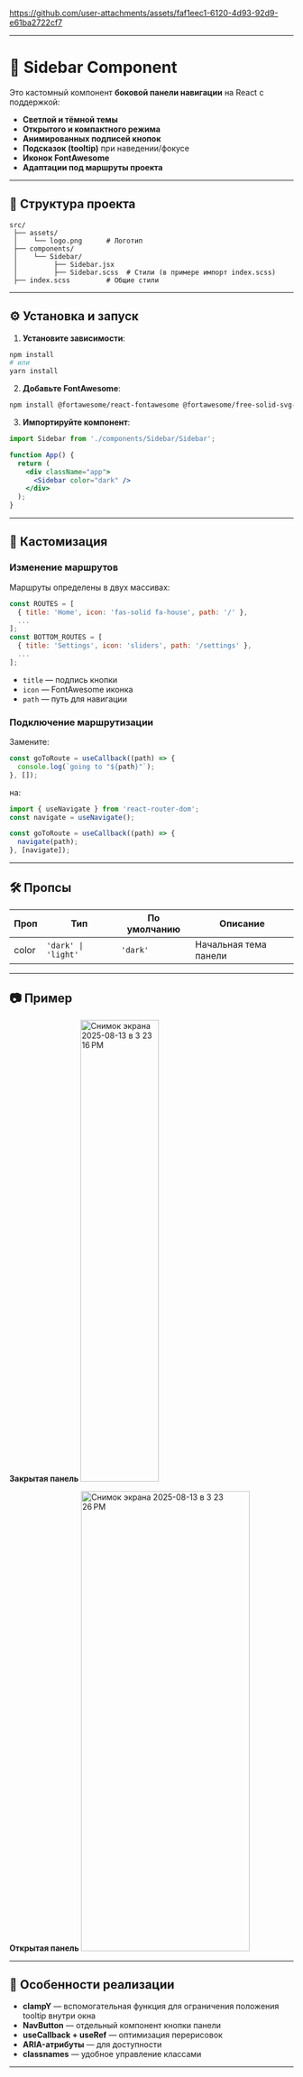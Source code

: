 

https://github.com/user-attachments/assets/faf1eec1-6120-4d93-92d9-e61ba2722cf7


---

# 📌 Sidebar Component

Это кастомный компонент **боковой панели навигации** на React с поддержкой:

* **Светлой и тёмной темы**
* **Открытого и компактного режима**
* **Анимированных подписей кнопок**
* **Подсказок (tooltip)** при наведении/фокусе
* **Иконок FontAwesome**
* **Адаптации под маршруты проекта**
  
---

## 📂 Структура проекта

```
src/
 ├── assets/
 │    └── logo.png      # Логотип
 ├── components/
 │    └── Sidebar/
 │         ├── Sidebar.jsx
 │         ├── Sidebar.scss  # Стили (в примере импорт index.scss)
 ├── index.scss         # Общие стили
```

---

## ⚙️ Установка и запуск

1. **Установите зависимости**:

```bash
npm install
# или
yarn install
```

2. **Добавьте FontAwesome**:

```bash
npm install @fortawesome/react-fontawesome @fortawesome/free-solid-svg-icons @fortawesome/fontawesome-svg-core classnames prop-types
```

3. **Импортируйте компонент**:

```jsx
import Sidebar from './components/Sidebar/Sidebar';

function App() {
  return (
    <div className="app">
      <Sidebar color="dark" />
    </div>
  );
}
```

---

## 🎨 Кастомизация

### Изменение маршрутов

Маршруты определены в двух массивах:

```js
const ROUTES = [
  { title: 'Home', icon: 'fas-solid fa-house', path: '/' },
  ...
];
const BOTTOM_ROUTES = [
  { title: 'Settings', icon: 'sliders', path: '/settings' },
  ...
];
```

* `title` — подпись кнопки
* `icon` — FontAwesome иконка
* `path` — путь для навигации

### Подключение маршрутизации

Замените:

```js
const goToRoute = useCallback((path) => {
  console.log(`going to "${path}"`);
}, []);
```

на:

```js
import { useNavigate } from 'react-router-dom';
const navigate = useNavigate();

const goToRoute = useCallback((path) => {
  navigate(path);
}, [navigate]);
```

---

## 🛠️ Пропсы

| Проп  | Тип                 | По умолчанию | Описание              |
| ----- | ------------------- | ------------ | --------------------- |
| color | `'dark' \| 'light'` | `'dark'`     | Начальная тема панели |

---

## 📷 Пример

**Закрытая панель**
<img width="139" height="819" alt="Снимок экрана 2025-08-13 в 3 23 16 PM" src="https://github.com/user-attachments/assets/ded0cfcd-a99b-493a-ab30-3a624d7c8aa6" />


**Открытая панель**
<img width="299" height="816" alt="Снимок экрана 2025-08-13 в 3 23 26 PM" src="https://github.com/user-attachments/assets/5cccbec7-729e-451d-9b46-baf6043befa9" />


---

## 📌 Особенности реализации

* **clampY** — вспомогательная функция для ограничения положения tooltip внутри окна
* **NavButton** — отдельный компонент кнопки панели
* **useCallback + useRef** — оптимизация перерисовок
* **ARIA-атрибуты** — для доступности
* **classnames** — удобное управление классами

---
